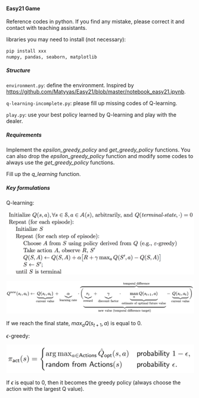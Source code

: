 #### Easy21 Game

Reference codes in python. If you find any mistake, please correct it and contact with teaching assistants.

libraries you may need to install (not necessary):

```
pip install xxx
numpy, pandas, seaborn, matplotlib
```

##### Structure

`environment.py`: define the environment. Inspired by https://github.com/Matyyas/Easy21/blob/master/notebook_easy21.ipynb.

`q-learning-incomplete.py`: please fill up missing codes of Q-learning.

`play.py`: use your best policy learned by Q-learning and play with the dealer.

##### Requirements

Implement the *epsilon_greedy_policy* and *get_greedy_policy* functions. You can also drop the *epsilon_greedy_policy* function and modify some codes to always use the *get_greedy_policy* functions.

Fill up the *q_learning* function.

##### Key formulations

Q-learning:

![1](1.png)

![2](2.png)

If we reach the final state, $max_a Q(s_{t+1}, a)$ is equal to 0.

$\epsilon$-greedy:

![3](3.png)

If $\epsilon$ is equal to 0, then it becomes the greedy policy (always choose the action with the largest Q value).

